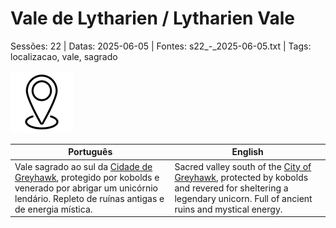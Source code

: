 
# Vale de Lytharien / Lytharien Vale

Sessões: 22 | Datas: 2025-06-05 | Fontes: s22_-_2025-06-05.txt | Tags: localizacao, vale, sagrado

![Vale de Lytharien](blank.png)

| Português | English |
|-----------|---------|
| Vale sagrado ao sul da [Cidade de Greyhawk](docs/dm/-/locations/cidade_de_greyhawk.md), protegido por kobolds e venerado por abrigar um unicórnio lendário. Repleto de ruínas antigas e de energia mística. | Sacred valley south of the [City of Greyhawk](docs/dm/-/locations/cidade_de_greyhawk.md), protected by kobolds and revered for sheltering a legendary unicorn. Full of ancient ruins and mystical energy. |

